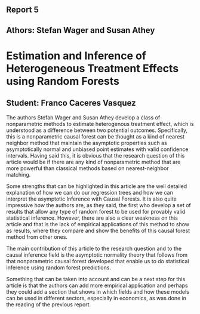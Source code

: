 ## Report 5
## Athors: Stefan Wager and Susan Athey 
# Estimation and Inference of Heterogeneous Treatment Effects using Random Forests

## Student: Franco Caceres Vasquez

The authors Stefan Wager and Susan Athey develop a class of nonparametric methods to estimate heterogenous treatment effect, which is understood as a difference between two potential outcomes. Specifically, this is a nonparametric causal forest can be thought as a kind of nearest neighbor method that maintain the asymptotic properties such as asymptotically normal and unbiased point estimates with valid confidence intervals. Having said this, it is obvious that the research question of this article would be if there are any kind of nonparametric method that are more powerful than classical methods based on nearest-neighbor matching. 

Some strengths that can be highlighted in this article are the well detailed explanation of how we can do our regression trees and how we can interpret the asymptotic Inference with Causal Forests. It is also quite impressive how the authors are, as they said, the first who develop a set of results that allow any type of random forest to be used for provably valid statistical inference. However, there are also a clear weakness on this article and that is the lack of empirical applications of this method to show as results, where they compare and show the benefits of this causal forest method from other ones. 

The main contribution of this article to the research question and to the causal inference field is the asymptotic normality theory that follows from that nonparametric causal forest developed that enable us to do statistical inference using random forest predictions. 

Something that can be taken into account and can be a next step for this article is that the authors can add more empirical application and perhaps they could add a section that shows in which fields  and how these models can be used in different sectors, especially in economics, as was done in the reading of the previous report.